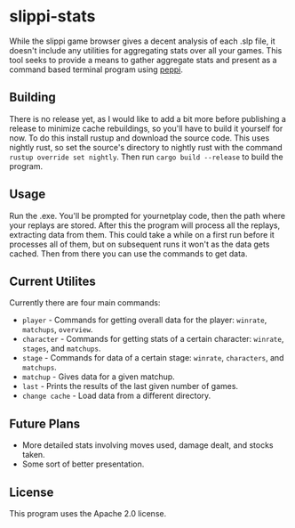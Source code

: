 # slippi-stats
While the slippi game browser gives a decent analysis of each .slp file, it doesn't include any utilities for aggregating stats over all your games. This tool seeks to provide a means to gather aggregate stats and present as a command based terminal program using [peppi](https://github.com/hohav/peppi).

## Building
There is no release yet, as I would like to add a bit more before publishing a release to minimize cache rebuildings, so you'll have to build it yourself for now. To do this install rustup and download the source code. This uses nightly rust, so set the source's directory to nightly rust with the command `rustup override set nightly`. Then run `cargo build --release` to build the program.

## Usage
Run the .exe. You'll be prompted for yournetplay code, then the path where your replays are stored. After this the program will process all the replays, extracting data from them. This could take a while on a first run before it processes all of them, but on subsequent runs it won't as the data gets cached. Then from there you can use the commands to get data.

## Current Utilites
Currently there are four main commands:
- `player` - Commands for getting overall data for the player: `winrate`, `matchups`, `overview`.
- `character` - Commands for getting stats of a certain character: `winrate`, `stages`, and `matchups`.
- `stage` - Commands for data of a certain stage: `winrate`, `characters`, and `matchups`.
- `matchup` - Gives data for a given matchup.
- `last` - Prints the results of the last given number of games.
- `change cache` - Load data from a different directory.

## Future Plans
- More detailed stats involving moves used, damage dealt, and stocks taken.
- Some sort of better presentation.

## License
This program uses the Apache 2.0 license.